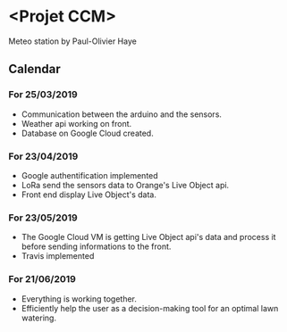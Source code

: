 # \<Projet CCM\>

Meteo station by Paul-Olivier Haye

## Calendar

  
### For 25/03/2019

  - Communication between the arduino and the sensors.
  - Weather api working on front.
  - Database on Google Cloud created.


### For 23/04/2019
  - Google authentification implemented
  - LoRa send the sensors data to Orange's Live Object api.
  - Front end display Live Object's data.


### For 23/05/2019

  - The Google Cloud VM is getting Live Object api's data and process it before sending informations to the front.
  - Travis implemented

### For 21/06/2019

  - Everything is working together.
  - Efficiently help the user as a decision-making tool for an optimal lawn watering.